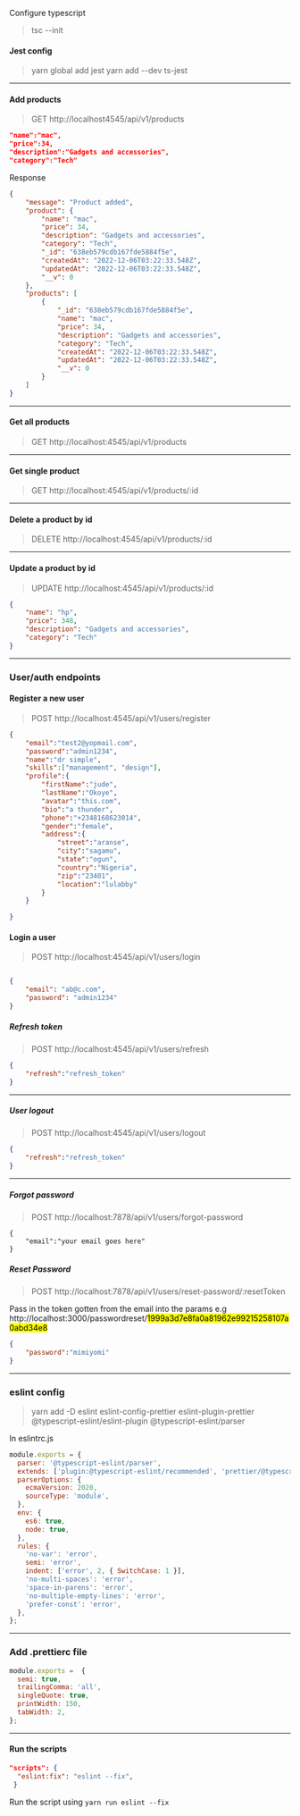  Configure typescript
> tsc --init


#### Jest config
> yarn global add jest
> yarn add --dev ts-jest


---

#### Add products
> GET http://localhost4545/api/v1/products
```json
"name":"mac",
"price":34,
"description":"Gadgets and accessories",
"category":"Tech"
```

Response
```json
{
    "message": "Product added",
    "product": {
        "name": "mac",
        "price": 34,
        "description": "Gadgets and accessories",
        "category": "Tech",
        "_id": "638eb579cdb167fde5884f5e",
        "createdAt": "2022-12-06T03:22:33.548Z",
        "updatedAt": "2022-12-06T03:22:33.548Z",
        "__v": 0
    },
    "products": [
        {
            "_id": "638eb579cdb167fde5884f5e",
            "name": "mac",
            "price": 34,
            "description": "Gadgets and accessories",
            "category": "Tech",
            "createdAt": "2022-12-06T03:22:33.548Z",
            "updatedAt": "2022-12-06T03:22:33.548Z",
            "__v": 0
        }
    ]
}
```

---

#### Get all products
> GET  http://localhost:4545/api/v1/products

---

#### Get single product
> GET  http://localhost:4545/api/v1/products/:id

---

#### Delete a product by id
> DELETE  http://localhost:4545/api/v1/products/:id


---

#### Update a product by id
> UPDATE  http://localhost:4545/api/v1/products/:id

```json
{
    "name": "hp",
    "price": 348,
    "description": "Gadgets and accessories",
    "category": "Tech"
}
```


---

### User/auth endpoints

#### Register a new user
> POST http://localhost:4545/api/v1/users/register
```json
{
    "email":"test2@yopmail.com",
    "password":"admin1234",
    "name":"dr simple",
    "skills":["management", "design"],
    "profile":{
        "firstName":"jude",
        "lastName":"Okoye",
        "avatar":"this.com",
        "bio":"a thunder",
        "phone":"+2348168623014",
        "gender":"female",
        "address":{
            "street":"aranse",
            "city":"sagamu",
            "state":"ogun",
            "country":"Nigeria",
            "zip":"23401",
            "location":"lulabby"
        }
    }

}
```


#### Login a user
> POST http://localhost:4545/api/v1/users/login
```json

{
    "email": "ab@c.com",
    "password": "admin1234"
}
```


##### Refresh token
> POST http://localhost:4545/api/v1/users/refresh
```json
{
    "refresh":"refresh_token"
}
```

---


##### User logout 
> POST http://localhost:4545/api/v1/users/logout
```json
{
    "refresh":"refresh_token"
}

```
---

##### Forgot password
> POST  http://localhost:7878/api/v1/users/forgot-password
```
{
    "email":"your email goes here"
}
```


##### Reset Password
> POST  http://localhost:7878/api/v1/users/reset-password/:resetToken

Pass in the token gotten from the email into the params e.g
 http://localhost:3000/passwordreset/<mark>1999a3d7e8fa0a81962e99215258107a0abd34e8</mark>

```json
{
    "password":"mimiyomi"
}
```


---

### eslint config
> yarn add -D eslint eslint-config-prettier eslint-plugin-prettier
@typescript-eslint/eslint-plugin @typescript-eslint/parser

In eslintrc.js
```js
module.exports = {
  parser: '@typescript-eslint/parser',
  extends: ['plugin:@typescript-eslint/recommended', 'prettier/@typescript-eslint', 'plugin:prettier/recommended'],
  parserOptions: {
    ecmaVersion: 2020,
    sourceType: 'module',
  },
  env: {
    es6: true,
    node: true,
  },
  rules: {
    'no-var': 'error',
    semi: 'error',
    indent: ['error', 2, { SwitchCase: 1 }],
    'no-multi-spaces': 'error',
    'space-in-parens': 'error',
    'no-multiple-empty-lines': 'error',
    'prefer-const': 'error',
  },
};
```


---

### Add .prettierc  file
```js
module.exports =  {
  semi: true,
  trailingComma: 'all',
  singleQuote: true,
  printWidth: 150,
  tabWidth: 2,
};
```


---

#### Run the scripts
```json
"scripts": {
  "eslint:fix": "eslint --fix",
 }
 ```


 Run the script using `yarn run eslint --fix`
